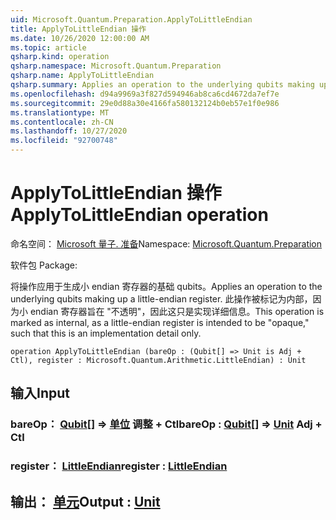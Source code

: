 ```yaml
---
uid: Microsoft.Quantum.Preparation.ApplyToLittleEndian
title: ApplyToLittleEndian 操作
ms.date: 10/26/2020 12:00:00 AM
ms.topic: article
qsharp.kind: operation
qsharp.namespace: Microsoft.Quantum.Preparation
qsharp.name: ApplyToLittleEndian
qsharp.summary: Applies an operation to the underlying qubits making up a little-endian register. This operation is marked as internal, as a little-endian register is intended to be "opaque," such that this is an implementation detail only.
ms.openlocfilehash: d94a9969a3f827d594946ab8ca6cd4672da7ef7e
ms.sourcegitcommit: 29e0d88a30e4166fa580132124b0eb57e1f0e986
ms.translationtype: MT
ms.contentlocale: zh-CN
ms.lasthandoff: 10/27/2020
ms.locfileid: "92700748"
---
```

# <a name="applytolittleendian-operation"></a><span data-ttu-id="663e5-102">ApplyToLittleEndian 操作</span><span class="sxs-lookup"><span data-stu-id="663e5-102">ApplyToLittleEndian operation</span></span>

<span data-ttu-id="663e5-103">命名空间： [Microsoft 量子. 准备](xref:Microsoft.Quantum.Preparation)</span><span class="sxs-lookup"><span data-stu-id="663e5-103">Namespace: [Microsoft.Quantum.Preparation](xref:Microsoft.Quantum.Preparation)</span></span>

<span data-ttu-id="663e5-104">软件包 [](https://nuget.org/packages/)</span><span class="sxs-lookup"><span data-stu-id="663e5-104">Package: [](https://nuget.org/packages/)</span></span>


<span data-ttu-id="663e5-105">将操作应用于生成小 endian 寄存器的基础 qubits。</span><span class="sxs-lookup"><span data-stu-id="663e5-105">Applies an operation to the underlying qubits making up a little-endian register.</span></span> <span data-ttu-id="663e5-106">此操作被标记为内部，因为小 endian 寄存器旨在 "不透明"，因此这只是实现详细信息。</span><span class="sxs-lookup"><span data-stu-id="663e5-106">This operation is marked as internal, as a little-endian register is intended to be "opaque," such that this is an implementation detail only.</span></span>

```qsharp
operation ApplyToLittleEndian (bareOp : (Qubit[] => Unit is Adj + Ctl), register : Microsoft.Quantum.Arithmetic.LittleEndian) : Unit
```


## <a name="input"></a><span data-ttu-id="663e5-107">输入</span><span class="sxs-lookup"><span data-stu-id="663e5-107">Input</span></span>

### <a name="bareop--qubit--unit-adj--ctl"></a><span data-ttu-id="663e5-108">bareOp： [Qubit](xref:microsoft.quantum.lang-ref.qubit)[] => [单位](xref:microsoft.quantum.lang-ref.unit) 调整 + Ctl</span><span class="sxs-lookup"><span data-stu-id="663e5-108">bareOp : [Qubit](xref:microsoft.quantum.lang-ref.qubit)[] => [Unit](xref:microsoft.quantum.lang-ref.unit) Adj + Ctl</span></span>




### <a name="register--littleendian"></a><span data-ttu-id="663e5-109">register： [LittleEndian](xref:Microsoft.Quantum.Arithmetic.LittleEndian)</span><span class="sxs-lookup"><span data-stu-id="663e5-109">register : [LittleEndian](xref:Microsoft.Quantum.Arithmetic.LittleEndian)</span></span>





## <a name="output--unit"></a><span data-ttu-id="663e5-110">输出： [单元](xref:microsoft.quantum.lang-ref.unit)</span><span class="sxs-lookup"><span data-stu-id="663e5-110">Output : [Unit](xref:microsoft.quantum.lang-ref.unit)</span></span>

